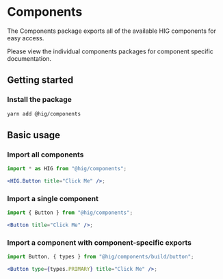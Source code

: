 # Components

The Components package exports all of the available HIG components for easy access.

Please view the individual components packages for component specific documentation.

## Getting started

### Install the package

```bash
yarn add @hig/components
```

## Basic usage

### Import all components

```jsx
import * as HIG from "@hig/components";

<HIG.Button title="Click Me" />;
```

### Import a single component

```jsx
import { Button } from "@hig/components";

<Button title="Click Me" />;
```

### Import a component with component-specific exports

```jsx
import Button, { types } from "@hig/components/build/button";

<Button type={types.PRIMARY} title="Click Me" />;
```
